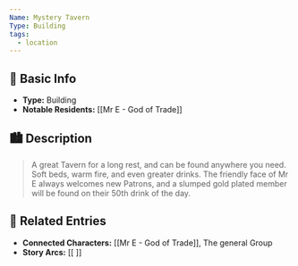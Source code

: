 ```yaml
---
Name: Mystery Tavern
Type: Building
tags:
  - location
---
```

## 📍 Basic Info 
- **Type:** Building
- **Notable Residents:** [[Mr E -  God of Trade]]  
## 🏙️ Description
> A great Tavern for a long rest, and can be found anywhere you need. Soft beds, warm fire, and even greater drinks. The friendly face of Mr E always welcomes new Patrons, and a slumped gold plated member will be found on their 50th drink of the day.


## 🔗 Related Entries
- **Connected Characters:** [[Mr E -  God of Trade]], The general Group
- **Story Arcs:** [[ ]]

